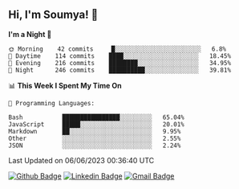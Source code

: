 ## Hi, I'm Soumya! 👋

<!--START_SECTION:waka-->
**I'm a Night 🦉** 

```text
🌞 Morning    42 commits     █░░░░░░░░░░░░░░░░░░░░░░░░   6.8% 
🌆 Daytime    114 commits    ████░░░░░░░░░░░░░░░░░░░░░   18.45% 
🌃 Evening    216 commits    ████████░░░░░░░░░░░░░░░░░   34.95% 
🌙 Night      246 commits    ██████████░░░░░░░░░░░░░░░   39.81%

```


📊 **This Week I Spent My Time On** 

```text
💬 Programming Languages: 

Bash           ████████████████░░░░░░░░░   65.04% 
JavaScript     █████░░░░░░░░░░░░░░░░░░░░   20.01% 
Markdown       ██░░░░░░░░░░░░░░░░░░░░░░░   9.95% 
Other          ░░░░░░░░░░░░░░░░░░░░░░░░░   2.55% 
JSON           ░░░░░░░░░░░░░░░░░░░░░░░░░   2.24%
```


 Last Updated on 06/06/2023 00:36:40 UTC
<!--END_SECTION:waka-->

[![Github Badge](https://img.shields.io/badge/-rubyruins-grey?style=for-the-badge&logo=github&logoColor=white&link=https://github.com/rubyruins/)](https://www.github.com/rubyruins/) 
[![Linkedin Badge](https://img.shields.io/badge/-Soumya%20Parekh-0072b1?style=for-the-badge&logo=Linkedin&logoColor=white&link=https://www.linkedin.com/in/Soumya-Parekh/)](https://www.linkedin.com/in/Soumya-Parekh/) 
[![Gmail Badge](https://img.shields.io/badge/-soumyaparekh.me@gmail.com-c14438?style=for-the-badge&logo=Gmail&logoColor=white&link=mailto:soumyaparekh.me@gmail.com)](mailto:soumyaparekh.me@gmail.com) 
